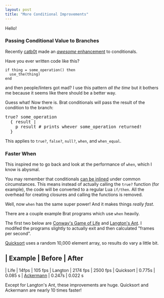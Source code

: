 ```yaml
---
layout: post
title: "More Conditional Improvements"
---
```


Hello!

### Passing Conditional Value to Branches

Recently [catb0t](https://github.com/catb0t) made an [_awesome_ enhancement](https://github.com/presidentbeef/brat/pull/26) to conditionals.

Have you ever written code like this?

    if thing = some_operation() then
      use_the(thing)
    end

and then people/linters got mad? I use this pattern _all the time_ but it bothers me because it seems like there should be a better way.

Guess what! Now there is. Brat conditionals will pass the result of the condition to the branch:

<pre id='vimCodeElement'>
true? some_operation
  <span class="Special">{</span> result |
    <span class="Statement">p</span> result <span class="Comment"># prints whever some_operation returned!</span>
  <span class="Special">}</span>
</pre>

This applies to `true?`, `false?`, `null?`, `when`, and `when_equal`.

### Faster When

This inspired me to go back and look at the performance of `when`, which I know is abysmal.

You may remember that conditionals [can be inlined](http://brat-lang.org//2016/07/17/inlining-conditions-and-more.html) under common circumstances.
This means instead of actually calling the `true?` function (for example), the code will be converted to a regular Lua `if/then`.
All the overhead for creating closures and calling the functions is removed.

Well, now `when` has the same super power! And it makes things _really fast_.

There are a couple example Brat programs which use `when` heavily.

The first two below are [Conway's Game of Life](https://github.com/presidentbeef/brat/blob/7a5e079e7a2194f8535d34e95d8e145165bbd3e5/examples/life.brat)
and [Langton's Ant](https://github.com/presidentbeef/brat/blob/7a5e079e7a2194f8535d34e95d8e145165bbd3e5/examples/langton.brat).
I modifed the programs slightly to actually exit and then calculated "frames per second".

[Quicksort](https://github.com/presidentbeef/brat/blob/7a5e079e7a2194f8535d34e95d8e145165bbd3e5/examples/quicksort.brat) uses a random 10,000 element array, so results do vary a little bit.


| Example     | Before | After 
--------------------------------
| Life        | 14fps    | 105 fps 
| Langton     | 2174 fps | 2500 fps
| Quicksort   | 0.775s   | 0.085 s
| [Ackermann](https://github.com/presidentbeef/brat/blob/7a5e079e7a2194f8535d34e95d8e145165bbd3e5/examples/ackermann.brat)   | 0.247s   | 0.022 s

Except for Langton's Ant, these improvements are huge. Quicksort and Ackermann are nearly 10 times faster!
